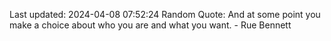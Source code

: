 Last updated: 2024-04-08 07:52:24
Random Quote: And at some point you make a choice about who you are and what you want. - Rue Bennett